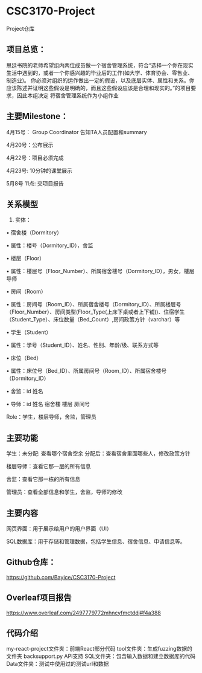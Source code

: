 # CSC3170-Project
Project仓库

## 项目总览：
思廷书院的老师希望组内两位成员做一个宿舍管理系统，符合“选择一个你在现实生活中遇到的，或者一个你感兴趣的毕业后的工作(如大学、体育协会、零售业、制造业)。
你必须对组织的运作做出一定的假设，以及底层实体、属性和关系。你应该陈述并证明这些假设是明确的，而且这些假设应该是合理和现实的。”的项目要求，因此本组决定
将宿舍管理系统作为小组作业

## 主要Milestone：
4月15号： Group Coordinator 告知TA人员配置和summary

4月20号：公布展示

4月22号：项目必须完成

4月23号: 10分钟的课堂展示

5月8号 11点: 交项目报告

## 关系模型

1.	实体：


•	宿舍楼（Dormitory）


•	属性：楼号（Dormitory_ID），舍监


•	楼层（Floor）


•	属性：楼层号（Floor_Number）、所属宿舍楼号（Dormitory_ID），男女，楼层导师


•	房间（Room）


•	属性：房间号（Room_ID）、所属宿舍楼号（Dormitory_ID）、所属楼层号（Floor_Number）、房间类型(Floor_Type(上床下桌或者上下铺))、住宿学生（Student_Type）、床位数量（Bed_Count）,房间政策方针（varchar）等


•	学生（Student）


•	属性：学号（Student_ID）、姓名、性别、年龄/级、联系方式等


•	床位（Bed）


•	属性：床位号（Bed_ID）、所属房间号（Room_ID）、所属宿舍楼号（Dormitory_ID）


•	舍监：id 姓名 


•	导师：id 姓名 宿舍楼 楼层 房间号


Role：学生，楼层导师，舍监，管理员 

## 主要功能
学生：未分配: 查看哪个宿舍空余  分配后：查看宿舍里面哪些人，修改政策方针


楼层导师：查看它那一层的所有信息


舍监：查看它那一栋的所有信息


管理员：查看全部信息和学生，舍监，导师的修改

## 主要内容

网页界面：用于展示给用户的用户界面（UI）


SQL数据库：用于存储和管理数据，包括学生信息、宿舍信息、申请信息等。



## Github仓库：
https://github.com/Bayice/CSC3170-Project

## Overleaf项目报告
https://www.overleaf.com/2497779772mhncyfmctddj#f4a388

## 代码介绍
my-react-project文件夹：前端React部分代码
tool文件夹：生成fuzzing数据的文件夹
backsupport.py API支持
SQL文件夹：包含输入数据和建立数据库的代码
Data文件夹：测试中使用过的测试url和数据
